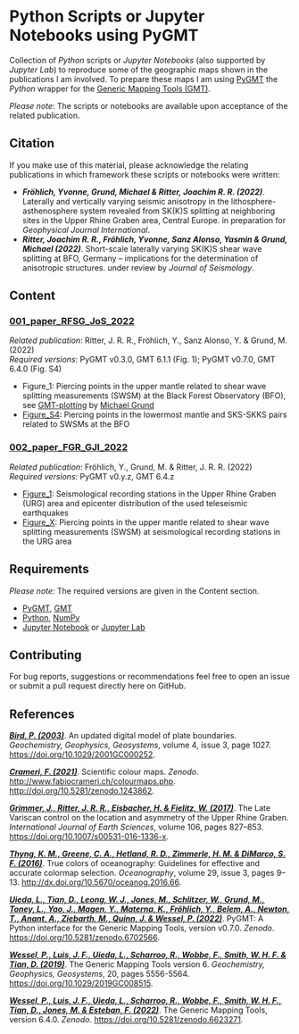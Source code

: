 # Python Scripts or Jupyter Notebooks using PyGMT

Collection of _Python_ scripts or _Jupyter Notebooks_ (also supported by _Jupyter Lab_) to reproduce some of the geographic maps shown in the publications I am involved. To prepare these maps I am using [PyGMT](https://www.pygmt.org/latest/) the _Python_ wrapper for the [Generic Mapping Tools (GMT)](https://www.generic-mapping-tools.org/).

_Please note_: The scripts or notebooks are available upon acceptance of the related publication.


## Citation

If you make use of this material, please acknowledge the relating publications in which framework these scripts or notebooks were written:

- **_Fröhlich, Yvonne, Grund, Michael & Ritter, Joachim R. R. (2022)_**. Laterally and vertically varying seismic anisotropy in the lithosphere-asthenosphere system revealed from SK(K)S splitting at neighboring sites in the Upper Rhine Graben area, Central Europe. in preparation for *Geophysical Journal International*.
- **_Ritter, Joachim R. R., Fröhlich, Yvonne, Sanz Alonso, Yasmin & Grund, Michael (2022)_**. Short-scale laterally varying SK(K)S shear wave splitting at BFO, Germany – implications for the determination of anisotropic structures. under review by *Journal of Seismology*.


## Content

### **[001_paper_RFSG_JoS_2022](https://github.com/yvonnefroehlich/GMT_PyGMT_plotting/tree/main/001_paper_RFSG_JoS_2022)**

_Related publication_: Ritter, J. R. R., Fröhlich, Y., Sanz Alonso, Y. & Grund, M. (2022)\
_Required versions_: PyGMT v0.3.0, GMT 6.1.1 (Fig. 1); PyGMT v0.7.0, GMT 6.4.0 (Fig. S4)

- Figure_1: Piercing points in the upper mantle related to shear wave splitting measurements (SWSM) at the Black Forest Observatory (BFO), see [GMT-plotting](https://github.com/michaelgrund/GMT-plotting) by [Michael Grund](https://github.com/michaelgrund)
- [Figure_S4](https://github.com/yvonnefroehlich/GMT_PyGMT_plotting/tree/main/001_paper_RFSG_JoS_2022/Figure_S4): Piercing points in the lowermost mantle and SKS-SKKS pairs related to SWSMs at the BFO

### **[002_paper_FGR_GJI_2022](https://github.com/yvonnefroehlich/GMT_PyGMT_plotting/tree/main/002_paper_FGR_GJI_2022)**

_Related publication_: Fröhlich, Y., Grund, M. & Ritter, J. R. R. (2022)\
_Required versions_: PyGMT v0.y.z, GMT 6.4.z

- [Figure_1](https://github.com/yvonnefroehlich/GMT_PyGMT_plotting/tree/main/002_paper_FGR_GJI_2022/Figure_1): Seismological recording stations in the Upper Rhine Graben (URG) area and epicenter distribution of the used teleseismic earthquakes
- [Figure_X](https://github.com/yvonnefroehlich/GMT_PyGMT_plotting/tree/main/002_paper_FGR_GJI_2022/Figure_X): Piercing points in the upper mantle related to shear wave splitting measurements (SWSM) at seismological recording stations in the URG area

<!---
### **[003_XXX]()**

_Related to_: XXX\
_Required versions_: PyGMT vx.y.z, GMT 6.y.z

- [Figure_X](): XXX
-->

<!---
FIGURE
-->


## Requirements

_Please note_: The required versions are given in the Content section.

- [PyGMT](https://www.pygmt.org/latest/), [GMT](https://www.generic-mapping-tools.org/)
- [Python](https://www.python.org/), [NumPy](https://numpy.org/) <!---, [Pandas]()-->
- [Jupyter Notebook](https://jupyter.org/) or [Jupyter Lab](https://jupyter.org/)


## Contributing

For bug reports, suggestions or recommendations feel free to open an issue or submit a pull request directly here on GitHub.


## References

[**_Bird, P. (2003)_**](https://doi.org/10.1029/2001GC000252).
An updated digital model of plate boundaries.
*Geochemistry, Geophysics, Geosystems*, volume 4, issue 3, page 1027.
https://doi.org/10.1029/2001GC000252.

[**_Crameri, F. (2021)_**](http://doi.org/10.5281/zenodo.1243862).
Scientific colour maps. *Zenodo*. http://www.fabiocrameri.ch/colourmaps.php. http://doi.org/10.5281/zenodo.1243862.

[**_Grimmer, J., Ritter, J. R. R., Eisbacher, H. & Fielitz, W. (2017)_**](https://doi.org/10.1007/s00531-016-1336-x).
The Late Variscan control on the location and asymmetry of the Upper Rhine Graben.
*International Journal of Earth Sciences*, volume 106, pages 827–853.
https://doi.org/10.1007/s00531-016-1336-x.

[**_Thyng, K. M., Greene, C. A., Hetland, R. D., Zimmerle, H. M. & DiMarco, S. F. (2016)_**](http://dx.doi.org/10.5670/oceanog.2016.66).
True colors of oceanography: Guidelines for effective and accurate colormap selection.
*Oceanography*, volume 29, issue 3, pages 9–13.
http://dx.doi.org/10.5670/oceanog.2016.66.

<!---
[**_Uieda, L., Tian, D., Leong, W. J., Jones, M., Schlitzer, W., Grund, M., Toney, L., Yao, J., Magen, Y., Materna, K., Newton, T., Anant, A., Ziebarth, M., Quinn, J. & Wessel, P. (2022)_**](https://doi.org/10.5281/zenodo.6426493).
PyGMT: A Python interface for the Generic Mapping Tools, version v0.6.1.
*Zenodo*. https://doi.org/10.5281/zenodo.6426493.
-->

[**_Uieda, L., Tian, D., Leong, W. J., Jones, M., Schlitzer, W., Grund, M., Toney, L., Yao, J., Magen, Y., Materna, K., Fröhlich, Y., Belem, A., Newton, T., Anant, A., Ziebarth, M., Quinn, J. & Wessel, P. (2022)_**](https://doi.org/10.5281/zenodo.6702566).
PyGMT: A Python interface for the Generic Mapping Tools, version v0.7.0.
*Zenodo*. https://doi.org/10.5281/zenodo.6702566.

[**_Wessel, P., Luis, J. F., Uieda, L., Scharroo, R., Wobbe, F., Smith, W. H. F. & Tian, D. (2019)_**](https://doi.org/10.1029/2019GC008515).
The Generic Mapping Tools version 6.
*Geochemistry, Geophysics, Geosystems*, 20, pages 5556-5564.
https://doi.org/10.1029/2019GC008515.

<!---
[**_Wessel, P., Luis, J. F., Uieda, L., Scharroo, R., Wobbe, F., Smith, W. H. F., Tian, D., Jones, M. & Esteban, F. (2021)_**](https://doi.org/10.5281/zenodo.5708769).
The Generic Mapping Tools, version 6.3.0.
*Zenodo*. https://doi.org/10.5281/zenodo.5708769.
-->

[**_Wessel, P., Luis, J. F., Uieda, L., Scharroo, R., Wobbe, F., Smith, W. H. F., Tian, D., Jones, M. & Esteban, F. (2022)_**](https://doi.org/10.5281/zenodo.6623271).
The Generic Mapping Tools, version 6.4.0.
*Zenodo*. https://doi.org/10.5281/zenodo.6623271.
